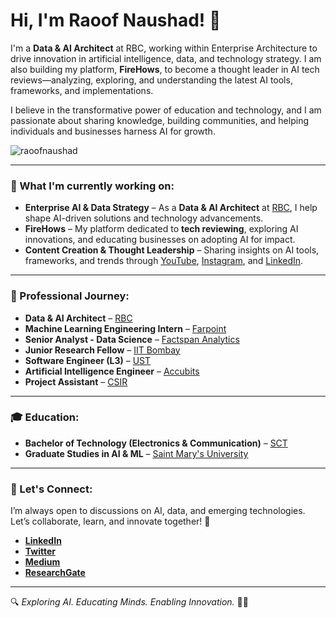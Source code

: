 # Hi, I'm Raoof Naushad! 👋

I'm a **Data & AI Architect** at RBC, working within Enterprise Architecture to drive innovation in artificial intelligence, data, and technology strategy. I am also building my platform, **FireHows**, to become a thought leader in AI tech reviews—analyzing, exploring, and understanding the latest AI tools, frameworks, and implementations.

I believe in the transformative power of education and technology, and I am passionate about sharing knowledge, building communities, and helping individuals and businesses harness AI for growth.

<p align="left"> <img src="https://komarev.com/ghpvc/?username=raoofnaushad&label=Profile%20views&color=0e75b6&style=flat" alt="raoofnaushad" /> </p>

---

### 🌱 What I'm currently working on:
- **Enterprise AI & Data Strategy** – As a **Data & AI Architect** at [RBC](https://www.rbc.com/), I help shape AI-driven solutions and technology advancements.
- **FireHows** – My platform dedicated to **tech reviewing**, exploring AI innovations, and educating businesses on adopting AI for impact.
- **Content Creation & Thought Leadership** – Sharing insights on AI tools, frameworks, and trends through [YouTube](#), [Instagram](#), and [LinkedIn](#).

---

### 💼 Professional Journey:
- **Data & AI Architect** – [RBC](https://www.rbc.com/)
- **Machine Learning Engineering Intern** – [Farpoint](https://www.farpointhq.com/)
- **Senior Analyst - Data Science** – [Factspan Analytics](https://www.factspan.com/)
- **Junior Research Fellow** – [IIT Bombay](https://www.iitb.ac.in/)
- **Software Engineer (L3)** – [UST](https://www.ust.com/)
- **Artificial Intelligence Engineer** – [Accubits](https://accubits.com/)
- **Project Assistant** – [CSIR](https://www.niist.res.in/english/)

---

### 🎓 Education:
- **Bachelor of Technology (Electronics & Communication)** – [SCT](https://www.sctce.ac.in/)
- **Graduate Studies in AI & ML** – [Saint Mary's University](https://www.smu.ca/)

---

### 📢 Let's Connect:
I’m always open to discussions on AI, data, and emerging technologies. Let’s collaborate, learn, and innovate together! 🚀

- **[LinkedIn](https://www.linkedin.com/in/raoof-naushad-378432106/)**
- **[Twitter](https://twitter.com/raoof_naushad)**
- **[Medium](https://medium.com/@raoofnaushad7)**
- **[ResearchGate](https://www.researchgate.net/profile/Raoof-Naushad-2)**

---

🔍 _Exploring AI. Educating Minds. Enabling Innovation._ 🚀🔥
